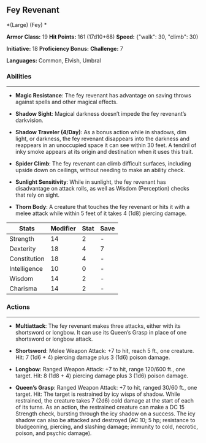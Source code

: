 ## Fey Revenant
*(Large) (Fey) *

**Armor Class:** 19
**Hit Points:** 161 (17d10+68)
**Speed:** {"walk": 30, "climb": 30}

**Initiative:** 18
**Proficiency Bonus:**
**Challenge:** 7

**Languages:** Common, Elvish, Umbral

### Abilities
 --- 
- **Magic Resistance**: The fey revenant has advantage on saving throws against spells and other magical effects.

- **Shadow Sight**: Magical darkness doesn’t impede the fey revenant’s darkvision.

- **Shadow Traveler (4/Day)**: As a bonus action while in shadows, dim light, or darkness, the fey revenant disappears into the darkness and reappears in an unoccupied space it can see within 30 feet. A tendril of inky smoke appears at its origin and destination when it uses this trait.

- **Spider Climb**: The fey revenant can climb difficult surfaces, including upside down on ceilings, without needing to make an ability check.

- **Sunlight Sensitivity**: While in sunlight, the fey revenant has disadvantage on attack rolls, as well as Wisdom (Perception) checks that rely on sight.

- **Thorn Body**: A creature that touches the fey revenant or hits it with a melee attack while within 5 feet of it takes 4 (1d8) piercing damage.



| Stats | Modifier | Stat | Save
| ---- | ---- | ---- | ---- |
| Strength | 14 | 2 | - |
| Dexterity | 18 | 4 | 7 |
| Constitution | 18 | 4 | - |
| Intelligence | 10 | 0 | - |
| Wisdom | 14 | 2 | - |
| Charisma | 14 | 2 | - |

### Actions
 --- 
- **Multiattack**: The fey revenant makes three attacks, either with its shortsword or longbow. It can use its Queen’s Grasp in place of one shortsword or longbow attack.

- **Shortsword**: Melee Weapon Attack: +7 to hit, reach 5 ft., one creature. Hit: 7 (1d6 + 4) piercing damage plus 3 (1d6) poison damage.

- **Longbow**: Ranged Weapon Attack: +7 to hit, range 120/600 ft., one target. Hit: 8 (1d8 + 4) piercing damage plus 3 (1d6) poison damage.

- **Queen’s Grasp**: Ranged Weapon Attack: +7 to hit, ranged 30/60 ft., one target. Hit: The target is restrained by icy wisps of shadow. While restrained, the creature takes 7 (2d6) cold damage at the start of each of its turns. As an action, the restrained creature can make a DC 15 Strength check, bursting through the icy shadow on a success. The icy shadow can also be attacked and destroyed (AC 10; 5 hp; resistance to bludgeoning, piercing, and slashing damage; immunity to cold, necrotic, poison, and psychic damage).

